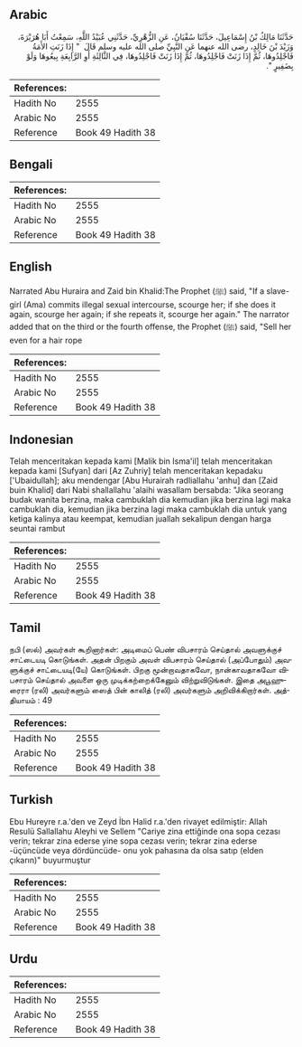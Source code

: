 ## Arabic


<div dir="rtl" lang="ar" style={{fontSize:'larger',backgroundColor:'#f8f9fa',padding:20}}>
حَدَّثَنَا مَالِكُ بْنُ إِسْمَاعِيلَ، حَدَّثَنَا سُفْيَانُ، عَنِ الزُّهْرِيِّ، حَدَّثَنِي عُبَيْدُ اللَّهِ، سَمِعْتُ أَبَا هُرَيْرَةَ، وَزَيْدَ بْنَ خَالِدٍ، رضى الله عنهما عَنِ النَّبِيِّ صلى الله عليه وسلم قَالَ ‏ "‏ إِذَا زَنَتِ الأَمَةُ فَاجْلِدُوهَا، ثُمَّ إِذَا زَنَتْ فَاجْلِدُوهَا، ثُمَّ إِذَا زَنَتْ فَاجْلِدُوهَا، فِي الثَّالِثَةِ أَوِ الرَّابِعَةِ بِيعُوهَا وَلَوْ بِضَفِيرٍ ‏"‏‏.‏
</div>
<div style={{backgroundColor:'#f8f9fa',padding:20, marginBottom: 10}}><table> <thead> <tr> <th>References:</th> <th></th> </tr> </thead> <tbody><tr><td>Hadith No</td><td>2555</td></tr><tr><td>Arabic No</td><td>2555</td></tr><tr><td>Reference</td><td>Book 49 Hadith 38</td></tr></tbody></table></div>

## Bengali


<div dir="ltr" lang="bn" style={{fontSize:'larger',backgroundColor:'#f8f9fa',padding:20}}>

</div>
<div style={{backgroundColor:'#f8f9fa',padding:20, marginBottom: 10}}><table> <thead> <tr> <th>References:</th> <th></th> </tr> </thead> <tbody><tr><td>Hadith No</td><td>2555</td></tr><tr><td>Arabic No</td><td>2555</td></tr><tr><td>Reference</td><td>Book 49 Hadith 38</td></tr></tbody></table></div>

## English


<div dir="ltr" lang="en" style={{fontSize:'larger',backgroundColor:'#f8f9fa',padding:20}}>
Narrated Abu Huraira and Zaid bin Khalid:The Prophet (ﷺ) said, "If a slave-girl (Ama) commits illegal sexual intercourse, scourge her; if she does it again, scourge her again; if she repeats it, scourge her again." The narrator added that on the third or the fourth offense, the Prophet (ﷺ) said, "Sell her even for a hair rope
</div>
<div style={{backgroundColor:'#f8f9fa',padding:20, marginBottom: 10}}><table> <thead> <tr> <th>References:</th> <th></th> </tr> </thead> <tbody><tr><td>Hadith No</td><td>2555</td></tr><tr><td>Arabic No</td><td>2555</td></tr><tr><td>Reference</td><td>Book 49 Hadith 38</td></tr></tbody></table></div>

## Indonesian


<div dir="ltr" lang="id" style={{fontSize:'larger',backgroundColor:'#f8f9fa',padding:20}}>
Telah menceritakan kepada kami [Malik bin Isma'il] telah menceritakan kepada kami [Sufyan] dari [Az Zuhriy] telah menceritakan kepadaku ['Ubaidullah]; aku mendengar [Abu Hurairah radliallahu 'anhu] dan [Zaid buin Khalid] dari Nabi shallallahu 'alaihi wasallam bersabda: "Jika seorang budak wanita berzina, maka cambuklah dia kemudian jika berzina lagi maka cambuklah dia, kemudian jika berzina lagi maka cambuklah dia untuk yang ketiga kalinya atau keempat, kemudian juallah sekalipun dengan harga seuntai rambut
</div>
<div style={{backgroundColor:'#f8f9fa',padding:20, marginBottom: 10}}><table> <thead> <tr> <th>References:</th> <th></th> </tr> </thead> <tbody><tr><td>Hadith No</td><td>2555</td></tr><tr><td>Arabic No</td><td>2555</td></tr><tr><td>Reference</td><td>Book 49 Hadith 38</td></tr></tbody></table></div>

## Tamil


<div dir="ltr" lang="ta" style={{fontSize:'larger',backgroundColor:'#f8f9fa',padding:20}}>
நபி (ஸல்) அவர்கள் கூறினார்கள்: அடிமைப் பெண் விபசாரம் செய்தால் அவளுக்குச் சாட்டையடி கொடுங்கள். அதன் பிறகும் அவள் விபசாரம் செய்தால் (அப்போதும்) அவளுக்குச் சாட்டையடி(யே) கொடுங்கள். பிறகு மூன்றாவதாகவோ, நான்காவதாகவோ விபசாரம் செய்தால் அவளை ஒரு முடிக்கற்றைக்கேனும் விற்றுவிடுங்கள். இதை அபூஹுரைரா (ரலி) அவர்களும் ஸைத் பின் காலித் (ரலி) அவர்களும் அறிவிக்கிறார்கள். அத்தியாயம் : 49
</div>
<div style={{backgroundColor:'#f8f9fa',padding:20, marginBottom: 10}}><table> <thead> <tr> <th>References:</th> <th></th> </tr> </thead> <tbody><tr><td>Hadith No</td><td>2555</td></tr><tr><td>Arabic No</td><td>2555</td></tr><tr><td>Reference</td><td>Book 49 Hadith 38</td></tr></tbody></table></div>

## Turkish


<div dir="ltr" lang="tr" style={{fontSize:'larger',backgroundColor:'#f8f9fa',padding:20}}>
Ebu Hureyre r.a.'den ve Zeyd İbn Halid r.a.'den rivayet edilmiştir: Allah Resulü Sallallahu Aleyhi ve Sellem "Cariye zina ettiğinde ona sopa cezası verin; tekrar zina ederse yine sopa cezası verin; tekrar zina ederse -üçüncüde veya dördüncüde- onu yok pahasına da olsa satıp (elden çıkarın)" buyurmuştur
</div>
<div style={{backgroundColor:'#f8f9fa',padding:20, marginBottom: 10}}><table> <thead> <tr> <th>References:</th> <th></th> </tr> </thead> <tbody><tr><td>Hadith No</td><td>2555</td></tr><tr><td>Arabic No</td><td>2555</td></tr><tr><td>Reference</td><td>Book 49 Hadith 38</td></tr></tbody></table></div>

## Urdu


<div dir="rtl" lang="ur" style={{fontSize:'larger',backgroundColor:'#f8f9fa',padding:20}}>

</div>
<div style={{backgroundColor:'#f8f9fa',padding:20, marginBottom: 10}}><table> <thead> <tr> <th>References:</th> <th></th> </tr> </thead> <tbody><tr><td>Hadith No</td><td>2555</td></tr><tr><td>Arabic No</td><td>2555</td></tr><tr><td>Reference</td><td>Book 49 Hadith 38</td></tr></tbody></table></div>